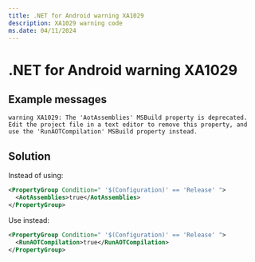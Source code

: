 ```yaml
---
title: .NET for Android warning XA1029
description: XA1029 warning code
ms.date: 04/11/2024
---
```

# .NET for Android warning XA1029

## Example messages

```
warning XA1029: The 'AotAssemblies' MSBuild property is deprecated. Edit the project file in a text editor to remove this property, and use the 'RunAOTCompilation' MSBuild property instead.
```

## Solution

Instead of using:

```xml
<PropertyGroup Condition=" '$(Configuration)' == 'Release' ">
  <AotAssemblies>true</AotAssemblies>
</PropertyGroup>
```

Use instead:

```xml
<PropertyGroup Condition=" '$(Configuration)' == 'Release' ">
  <RunAOTCompilation>true</RunAOTCompilation>
</PropertyGroup>
```

